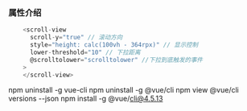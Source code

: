 
### 属性介绍
```js
    <scroll-view
      scroll-y="true" // 滚动方向
      style="height: calc(100vh - 364rpx)" // 显示控制
      lower-threshold="10" // 下拉距离
      @scrolltolower="scrolltolower" //下拉到底触发的事件
    >
    </scroll-view>
```

npm uninstall -g vue-cli
npm uninstall -g @vue/cli
npm view @vue/cli versions --json
npm install -g @vue/cli@4.5.13
